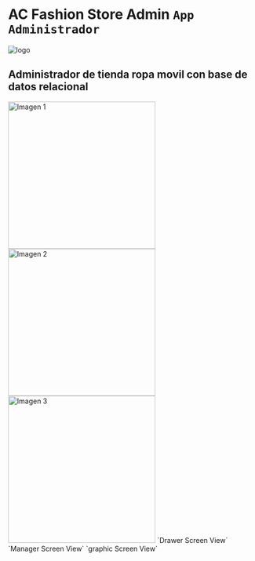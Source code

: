 # AC Fashion Store Admin `App Administrador`

![logo](https://github.com/VictorArdila/AC-Fashion-Store-Admin/assets/89551043/274a4a08-0057-4850-b93a-4565da1ad03a)

## Administrador de tienda ropa movil con base de datos relacional

<div style="display: inline;">
  <img src="![Screenshot_20230807-211423](https://github.com/VictorArdila/AC-Fashion-Store-Admin/assets/89551043/ea2d4c06-fce3-495a-b8c3-8a52f3f86c50)" alt="Imagen 1" width="300">
  <img src="![Screenshot_20230807-211406](https://github.com/VictorArdila/AC-Fashion-Store-Admin/assets/89551043/c55f51ba-62ff-4781-ab61-6dc2874c0b81)" alt="Imagen 2" width="300">
  <img src="![Screenshot_20230807-211416](https://github.com/VictorArdila/AC-Fashion-Store-Admin/assets/89551043/ce048b26-2e68-4e1a-ac8b-dc4d59c5841a)" alt="Imagen 3" width="300">
</div>
`Drawer Screen View`
`Manager Screen View`
`graphic Screen View`


